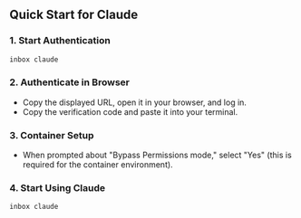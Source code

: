 ## Quick Start for Claude

### 1. Start Authentication

```bash
inbox claude
```

### 2. Authenticate in Browser

* Copy the displayed URL, open it in your browser, and log in.
* Copy the verification code and paste it into your terminal.

### 3. Container Setup

* When prompted about "Bypass Permissions mode," select "Yes" (this is required for the container environment).

### 4. Start Using Claude

```bash
inbox claude
```

